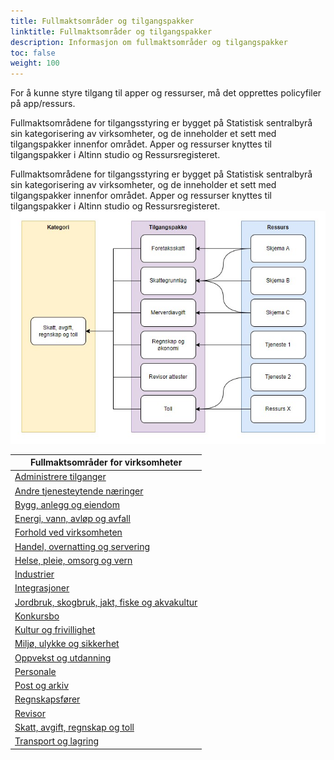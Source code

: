 ```yaml
---
title: Fullmaktsområder og tilgangspakker
linktitle: Fullmaktsområder og tilgangspakker
description: Informasjon om fullmaktsområder og tilgangspakker
toc: false
weight: 100
---
```


For å kunne styre tilgang til apper og ressurser, må det opprettes policyfiler på app/ressurs. 

Fullmaktsområdene for tilgangsstyring er bygget på Statistisk sentralbyrå sin kategorisering av virksomheter, og de inneholder et sett med tilgangspakker innenfor området. Apper og ressurser knyttes til tilgangspakker i Altinn studio og Ressursregisteret.

Fullmaktsområdene for tilgangsstyring er bygget på Statistisk sentralbyrå sin kategorisering av virksomheter, og de inneholder et sett med tilgangspakker innenfor området. Apper og ressurser knyttes til tilgangspakker i Altinn studio og Ressursregisteret.
![Fullmaktsområder](hierarki-tilgangspakker.jpg "Struktur på fullmaktsområder")



|**Fullmaktsområder for virksomheter**|
|---|
|[Administrere tilganger](https://docs.altinn.studio/nb/authorization/what-do-you-get/accessgroups/accessgroups/adminstreretilganger/)|
|[Andre tjenesteytende næringer](https://docs.altinn.studio/nb/authorization/what-do-you-get/accessgroups/accessgroups/andretjenesteytende/)|
|[Bygg, anlegg og eiendom](https://docs.altinn.studio/nb/authorization/what-do-you-get/accessgroups/accessgroups/bygganleggeiendom/)|
|[Energi, vann, avløp og avfall](https://docs.altinn.studio/nb/authorization/what-do-you-get/accessgroups/accessgroups/energivannavlopavfall/)|
|[Forhold ved virksomheten](https://docs.altinn.studio/nb/authorization/what-do-you-get/accessgroups/accessgroups/forholdvedvirksomheten/)|
|[Handel, overnatting og servering](https://docs.altinn.studio/nb/authorization/what-do-you-get/accessgroups/accessgroups/handelovernatting/)|
|[Helse, pleie, omsorg og vern](https://docs.altinn.studio/nb/authorization/what-do-you-get/accessgroups/accessgroups/helsepleieomsorgvern/)|
|[Industrier](https://docs.altinn.studio/nb/authorization/what-do-you-get/accessgroups/accessgroups/industrier/)|
|[Integrasjoner](https://docs.altinn.studio/nb/authorization/what-do-you-get/accessgroups/accessgroups/integrasjoner/)|
|[Jordbruk, skogbruk, jakt, fiske og akvakultur](https://docs.altinn.studio/nb/authorization/what-do-you-get/accessgroups/accessgroups/jordbrukskogbrukjaktfiskeakvakultur/)|
|[Konkursbo](https://docs.altinn.studio/nb/authorization/what-do-you-get/accessgroups/accessgroups/konkursbo/)|
|[Kultur og frivillighet](https://docs.altinn.studio/nb/authorization/what-do-you-get/accessgroups/accessgroups/kulturfrivillighet/)|
|[Miljø, ulykke og sikkerhet](https://docs.altinn.studio/nb/authorization/what-do-you-get/accessgroups/accessgroups/miljoulykkesikkerhet/)|
|[Oppvekst og utdanning](https://docs.altinn.studio/nb/authorization/what-do-you-get/accessgroups/accessgroups/oppvekstutdanning/)|
|[Personale](https://docs.altinn.studio/nb/authorization/what-do-you-get/accessgroups/accessgroups/personale/)|
|[Post og arkiv](https://docs.altinn.studio/nb/authorization/what-do-you-get/accessgroups/accessgroups/postogarkiv/)|
|[Regnskapsfører](https://docs.altinn.studio/nb/authorization/what-do-you-get/accessgroups/accessgroups/regnskapsforer/)|
|[Revisor](https://docs.altinn.studio/nb/authorization/what-do-you-get/accessgroups/accessgroups/revisor/)|
|[Skatt, avgift, regnskap og toll](https://docs.altinn.studio/nb/authorization/what-do-you-get/accessgroups/accessgroups/skattavgiftregnskaptoll/)|
|[Transport og lagring](https://docs.altinn.studio/nb/authorization/what-do-you-get/accessgroups/accessgroups/transportoglagring/)|